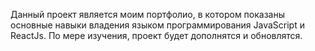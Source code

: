 Данный проект является моим портфолио, в котором показаны основные навыки владения языком программирования JavaScript и ReactJs. По мере изучения, проект будет дополнятся и обновлятся.